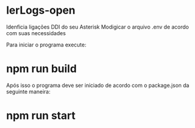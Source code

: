 # lerLogs-open
Idenficia ligações DDI do seu Asterisk
Modigicar o arquivo .env de acordo com suas necessidades

Para iniciar o programa execute:
# npm run build

Após isso o programa deve ser iniciado de acordo com o package.json da seguinte maneira:
# npm run start
